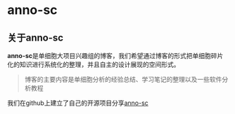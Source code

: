 # anno-sc
## 关于anno-sc

**anno-sc**是单细胞大项目兴趣组的博客，我们希望通过博客的形式把单细胞碎片化的知识进行系统化的整理，并且自主的设计展现的空间形式。

> 博客的主要内容是单细胞分析的经验总结、学习笔记的整理以及一些软件分析教程

我们在github上建立了自己的开源项目分享[anno-sc](https://github.com/anno-sc)

